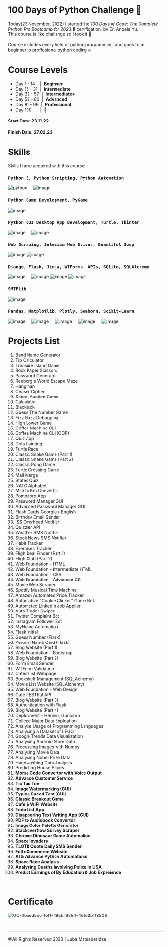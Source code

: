 # 100 Days of Python Challenge 🐲

Today(23 November, 2022) I started the <i>100 Days of Code: The Complete Python Pro Bootcamp for 2023</i> 🐍 certification, by Dr. Angela Yu. <br />
This course is like challange so I took it 🚀 <br />
<br />
Course includes every field of python programming, and goes from beginner to proffesional python coding 🔥

# Course Levels
<ul>
<li>Day 1 - 14 &nbsp; &nbsp;|&nbsp; <b>Beginner</b></li>
<li>Day 15 - 31 &nbsp;|&nbsp; <b>Intermediate</b></li>
<li>Day 32 - 57 &nbsp;|&nbsp; <b>Intermediate+</b></li>
<li>Day 58 - 80 &nbsp;|&nbsp; <b>Advanced</b></li>
<li>Day 81 - 99 &nbsp;|&nbsp; <b>Professional</b></li>
<li>Day 100 &nbsp&nbsp&nbsp&nbsp&nbsp&nbsp|&nbsp; <b>🐍</b></li>
</ul>

#### Start Date: 23.11.22
#### Finish Date: 27.02.23

# Skills

Skills I have acquired with this course:

### `Python 3, Python Scripting, Python Automation`
![python](https://user-images.githubusercontent.com/53910160/221576775-dc113ff2-406e-46cf-8dbd-6acdd18cd7ea.png) &nbsp; &nbsp;
![image](https://user-images.githubusercontent.com/53910160/221575822-b7d43dea-c4cc-484e-b3f2-e2cd70e246f7.png)

### `Python Game Development, PyGame`
![image](https://user-images.githubusercontent.com/53910160/221576943-7a1fc353-c034-4fb9-9bfd-5a151de55bc7.png)

### `Python GUI Desktop App Development, Turtle, Tkinter`
![image](https://user-images.githubusercontent.com/53910160/221577744-8a76ca92-29e0-43f1-9206-55a5cd56d840.png) &nbsp; &nbsp;
![image](https://user-images.githubusercontent.com/53910160/221578486-4bde58e6-056d-45a3-bac6-8d52af36d8db.png)

### `Web Scraping, Selenium Web Driver, Beautiful Soup`
![image](https://user-images.githubusercontent.com/53910160/221579079-7b1a4d0c-d821-4d4a-9ecd-b9a6ab5bb8a1.png)
![image](https://user-images.githubusercontent.com/53910160/221579207-40bd25dd-bf71-4124-834f-7bf07a551dd4.png)

### `Django, Flask, Jinja, WTForms, APIs, SQLite, SQLAlchemy`
![image](https://user-images.githubusercontent.com/53910160/221579583-f0d445ea-f95d-4aee-9fc8-77a37ccb57bd.png) &nbsp; &nbsp;
![image](https://user-images.githubusercontent.com/53910160/221580015-bf1babd7-8d0c-48f7-9562-4acae81de9e8.png)
![image](https://user-images.githubusercontent.com/53910160/221580883-21f529ff-0fb8-4f09-897c-acb7a42dbd55.png)
![image](https://user-images.githubusercontent.com/53910160/221581213-5e483707-17d8-4673-bbd6-c9504c00c8d3.png)

### `SMTPLib`
![image](https://user-images.githubusercontent.com/53910160/221583934-c34621ce-537b-4625-9988-03c25192e6f0.png)

### `Pandas, Matplotlib, Plotly, Seaborn, Scikit-Learn`
![image](https://user-images.githubusercontent.com/53910160/221584165-61d32566-67df-4b97-a5cb-2ddc9a70a1fe.png) &nbsp; &nbsp;
![image](https://user-images.githubusercontent.com/53910160/221584352-5eafd556-0c93-4eff-9de7-1d565342e6a1.png) &nbsp; &nbsp;
![image](https://user-images.githubusercontent.com/53910160/221584513-9fd4a7a4-00f9-4791-a3a6-be70f7850db9.png) &nbsp; &nbsp;
![image](https://user-images.githubusercontent.com/53910160/221584763-0579c823-e6b4-42b6-a7ab-32f67f99654d.png) &nbsp; &nbsp;
![image](https://user-images.githubusercontent.com/53910160/221584946-d84e5663-fd36-44f3-85e5-000ec90db76d.png)


# Projects List

<ol>
  <li>Band Name Generator</li>
  <li>Tip Calculator</li>
  <li>Treasure Island Game</li>
  <li>Rock Paper Scissors</li>
  <li>Password Generator</li>
  <li>Reeborg's World Escape Maze</li>
  <li>Hangman</li>
  <li>Ceaser Cipher</li>
  <li>Secret Auction Game</li>
  <li>Calculator</li>
  <li>Blackjack</li>
  <li>Guess The Number Game</li>
  <li>Fizz Buzz Debugging</li>
  <li>High Lower Game</li>
  <li>Coffee Machine CLI</li>
  <li>Coffee Machine CLI (OOP)</li>
  <li>Quiz App</li>
  <li>Dots Painting</li>
  <li>Turtle Race</li>
  <li>Classic Snake Game (Part 1)</li>
  <li>Classic Snake Game (Part 2)</li>
  <li>Classic Pong Game</li>
  <li>Turtle Crossing Game</li>
  <li>Mail Merge</li>
  <li>States Quiz</li>
  <li>NATO Alphabet</li>
  <li>Mile to Km Convertor</li>
  <li>Pomodoro App</li>
  <li>Password Manager GUI</li>
  <li>Advanced Password Manager GUI</li>
  <li>Flash Cards Georgian-English</li>
  <li>Birthday Email Sender</li>
  <li>ISS Overhead Notifier</li>
  <li>Quizzler API</li>
  <li>Weather SMS Notifier</li>
  <li>Stock News SMS Notifier</li>
  <li>Habit Tracker</li>
  <li>Exercises Tracker</li>
  <li>Fligh Deal Finder (Part 1)</li>
  <li>Fligh Club (Part 2)</li>
  <li>Web Foundation - HTML</li>
  <li>Web Foundation - Intermediate HTML</li>
  <li>Web Foundation - CSS</li>
  <li>Web Foundation - Advanced CS</li>
  <li>Movie Web Scraper</li>
  <li>Spotify Musical Time Machine</li>
  <li>Amazon Automated Price Tracker</li>
  <li>Automative "Cookie Clicker" Game Bot</li>
  <li>Autometed LinkedIn Job Applier</li>
  <li>Auto Tinder Swiper</li>
  <li>Twitter Complaint Bot</li>
  <li>Instagram Follower Bot</li>
  <li>MyHome Automation</li>
  <li>Flask Initial</li>
  <li>Guess Number (Flask)</li>
  <li>Peronal Name Card (Flask)</li>
  <li>Blog Website (Part 1)</li>
  <li>Web Foundation - Bootstrap</li>
  <li>Blog Website (Part 2)</li>
  <li>Form Email Sender</li>
  <li>WTForm Validation</li>
  <li>Cafes List Webpage</li>
  <li>Bookshelf Management (SQLAclhemy)</li>
  <li>Movie List Website (SQLAlchemy)</li>
  <li>Web Foundation - Web Design</li>
  <li>Cafe RESTFul API</li>
  <li>Blog Website (Part 3)</li>
  <li>Authentication with Flask</li>
  <li>Blog Website (Part 4)</li>
  <li>Deployment - Heroku, Gunicorn</li>
  <li>College Major Data Exploation</li>
  <li>Analyse Usage of Programming Languages</li>
  <li>Analysing a Dataset of LEGO</li>
  <li>Google Trends Data Visualization</li>
  <li>Analysing Android Store Data</li>
  <li>Processing Images with Numpy</li>
  <li>Analysing Movie Data</li>
  <li>Analysing Nobel Prize Data</li>
  <li>Handwashing Data Analysis</li>
  <li>Predicting House Prices</li>
  <li><b>Morse Code Convertor with Voice Output</b></li>
  <li><b>Advance Customer Service</b></li>
  <li><b>Tic Tac Toe</b></li>
  <li><b>Image Watermarking (GUI)</b></li>
  <li><b>Typing Speed Test (GUI)</b></li>
  <li><b>Classic Breakout Game</b></li>
  <li><b>Cafe & WiFi Website</b></li>
  <li><b>Todo List App</b></li>
  <li><b>Disappering Text Writing App (GUI)</b></li>
  <li><b>PDF to Audiobook Convertor</b></li>
  <li><b>Image Color Palette Generator</b></li>
  <li><b>Stackoverflow Survey Scraper</b></li>
  <li><b>Chrome Dinosaur Game Automation</b></li>
  <li><b>Space Invaders</b></li>
  <li><b>TLOTR Quote Daily SMS Sender</b></li>
  <li><b>Full eCommerce Website</b></li>
  <li><b>AI & Advance Python Automations</b></li>
  <li><b>Space Race Analysis</b></li>
  <li><b>Analysing Deaths Involving Police in USA</b></li>
  <li><b>Predict Earnings of By Education & Job Expreience</b></li>
</ol>

<br />

# Certificate
![UC-0baed5cc-fef1-485b-9554-451d2b1f8208](https://user-images.githubusercontent.com/53910160/222815100-a5e5fa26-b50d-4014-a9de-535904a27b2b.jpg)

<br />

<hr />
@All Rights Reserved 2023 | Juba Matsaberidze
